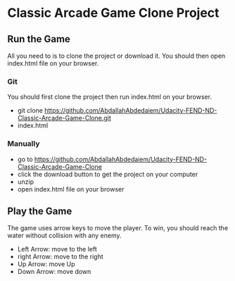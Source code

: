 # Classic Arcade Game Clone Project


## Run the Game

All you need to is to clone the project or download it. You should then open index.html file on your browser.

### Git

You should first clone the project then run index.html on your browser.

* git clone https://github.com/AbdallahAbdedaiem/Udacity-FEND-ND-Classic-Arcade-Game-Clone.git
* index.html

### Manually

* go to https://github.com/AbdallahAbdedaiem/Udacity-FEND-ND-Classic-Arcade-Game-Clone
* click the download button to get the project on your computer
* unzip
* open index.html file on your browser

## Play the Game

The game uses arrow keys to move the player. To win, you should reach the water without collision with any enemy.

* Left Arrow: move to the left
* right Arrow: move to the right
* Up Arrow: move Up
* Down Arrow: move down


